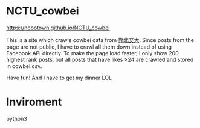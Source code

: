 # NCTU_cowbei
https://noootown.github.io/NCTU_cowbei

This is a site which crawls cowbei data from [靠北交大](https://www.facebook.com/CowBeiNCTU/).
Since posts from the page are not public, I have to crawl all them down instead of using Facebook API directly.
To make the page load faster, I only show 200 highest rank posts, but all posts that have likes >24 are crawled and stored in cowbei.csv.

Have fun! And I have to get my dinner LOL

# Inviroment
python3
